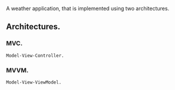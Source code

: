 A weather application, that is implemented using two architectures.

## Architectures.

### MVC.

```
Model-View-Controller.
```

### MVVM.

```
Model-View-ViewModel.
```
